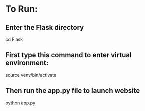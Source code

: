 # To Run:

## Enter the Flask directory

cd Flask

## First type this command to enter virtual environment:

source venv/bin/activate

## Then run the app.py file to launch website

python app.py